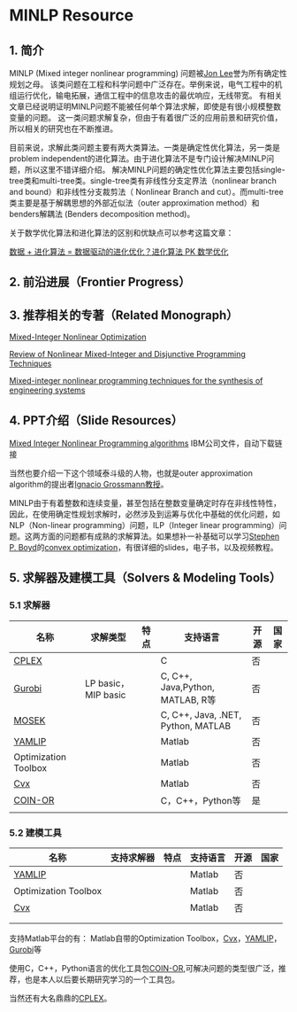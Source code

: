 # MINLP Resource

## **1. 简介**
MINLP (Mixed integer nonlinear programming) 问题被[Jon Lee](https://ioe.engin.umich.edu/people/jon-lee/)誉为所有确定性规划之母。
该类问题在工程和科学问题中广泛存在。举例来说，电气工程中的机组运行优化，输电拓展，通信工程中的信息攻击的最优响应，无线带宽。 有相关文章已经说明证明MINLP问题不能被任何单个算法求解，即使是有很小规模整数变量的问题。
这一类问题求解复杂，但由于有着很广泛的应用前景和研究价值，所以相关的研究也在不断推进。

目前来说，求解此类问题主要有两大类算法。一类是确定性优化算法，另一类是problem independent的进化算法。由于进化算法不是专门设计解决MINLP问题，所以这里不错详细介绍。
解决MINLP问题的确定性优化算法主要包括single-tree类和multi-tree类。single-tree类有非线性分支定界法（nonlinear branch and bound）和非线性分支裁剪法（
Nonlinear Branch and cut）。而multi-tree类主要是基于解耦思想的外部近似法（outer approximation method）和benders解耦法 (Benders decomposition method)。

关于数学优化算法和进化算法的区别和优缺点可以参考这篇文章：

[数据 + 进化算法 = 数据驱动的进化优化？进化算法 PK 数学优化](http://baijiahao.baidu.com/s?id=1600164518587031730&wfr=spider&for=pc)

## **2. 前沿进展**（Frontier Progress）






## **3. 推荐相关的专著（Related Monograph）**

[Mixed-Integer Nonlinear Optimization](http://www.mcs.anl.gov/papers/P3060-1112.pdf)

[Review of Nonlinear Mixed-Integer and Disjunctive Programming Techniques](https://link.springer.com/article/10.1023/A:1021039126272)

[Mixed-integer nonlinear programming techniques for the synthesis of engineering systems](https://pdfs.semanticscholar.org/b784/47c13d3e62aa680c29bcd241bfbc1716eb7b.pdf)

## **4. PPT介绍（Slide Resources）**

[Mixed Integer Nonlinear Programming algorithms](https://www.ibm.com/developerworks/community/wikis/form/anonymous/api/wiki/de368162-e90b-432c-a4e9-795cc51440dd/page/3758050a-ad9b-4e9a-a22b-6f6731b88742/attachment/25008c4e-d432-44b3-845b-e1ed744b7d0a/media/ROADEF_MINLP_english.pdf)  IBM公司文件，自动下载链接

当然也要介绍一下这个领域泰斗级的人物，也就是outer approximation algorithm的提出者[Ignacio Grossmann教授](http://egon.cheme.cmu.edu/)。

MINLP由于有着整数和连续变量，甚至包括在整数变量确定时存在非线性特性，因此，在使用确定性规划求解时，必然涉及到运筹与优化中基础的优化问题，如NLP（Non-linear programming）问题，ILP（Integer linear programming）问题。这两方面的问题都有成熟的求解算法。如果想补一补基础可以学习[Stephen P. Boyd](https://web.stanford.edu/~boyd/)的[convex optimization](http://web.stanford.edu/class/ee364a/)，有很详细的slides，电子书，以及视频教程。

## **5. 求解器及建模工具（Solvers & Modeling Tools）**			 

### 5.1 求解器

| 名称                                                         | 求解类型            | 特点 | 支持语言                           | 开源 | 国家 |
| ------------------------------------------------------------ | ------------------- | ---- | ---------------------------------- | ---- | ---- |
| [CPLEX](https://www.ibm.com/analytics/data-science/prescriptive-analytics/cplex-optimizer) |                     |      | C                                  | 否   |      |
| [Gurobi]( https://www.gurobi.com/ )                          | LP basic，MIP basic |      | C, C++, Java,Python, MATLAB, R等   | 否   |      |
| [MOSEK](https://www.mosek.com/)                              |                     |      | C, C++, Java, .NET, Python, MATLAB | 否   |      |
| [YAMLIP](https://yalmip.github.io/)                          |                     |      | Matlab                             | 否   |      |
| Optimization Toolbox                                         |                     |      | Matlab                             | 否   |      |
| [Cvx](http://cvxr.com/cvx/)                                  |                     |      | Matlab                             | 否   |      |
| [COIN-OR](https://github.com/coin-or)                        |                     |      | C，C++，Python等                   | 是   |      |
|                                                              |                     |      |                                    |      |      |



### 5.2 建模工具

| 名称                                | 支持求解器 | 特点 | 支持语言 | 开源 | 国家 |
| ----------------------------------- | ---------- | ---- | -------- | ---- | ---- |
| [YAMLIP](https://yalmip.github.io/) |            |      | Matlab   | 否   |      |
| Optimization Toolbox                |            |      | Matlab   | 否   |      |
| [Cvx](http://cvxr.com/cvx/)         |            |      | Matlab   | 否   |      |
|                                     |            |      |          |      |      |
|                                     |            |      |          |      |      |

支持Matlab平台的有：
Matlab自带的Optimization Toolbox，[Cvx](http://cvxr.com/cvx/)，[YAMLIP](https://yalmip.github.io/)，[Gurobi]( https://www.gurobi.com/ )等

使用C，C++，Python语言的优化工具包[COIN-OR](https://github.com/coin-or),可解决问题的类型很广泛，推荐，也是本人以后要长期研究学习的一个工具包。

当然还有大名鼎鼎的[CPLEX](https://www.ibm.com/analytics/data-science/prescriptive-analytics/cplex-optimizer)。